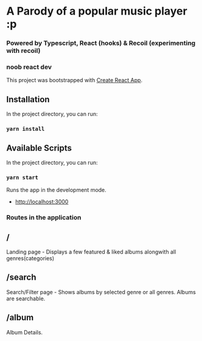 # A Parody of a popular music player :p
### Powered by Typescript, React (hooks) & Recoil (experimenting with recoil)
### noob react dev
This project was bootstrapped with [Create React App](https://github.com/facebook/create-react-app).

## Installation
In the project directory, you can run:

### `yarn install`

## Available Scripts

In the project directory, you can run:

### `yarn start`

Runs the app in the development mode.
 - [http://localhost:3000](http://localhost:3000) 

### Routes in the application

## /
Landing page - Displays a few featured & liked albums alongwith all genres(categories)

## /search
Search/Filter page - Shows albums by selected genre or all genres. Albums are searchable.

## /album
Album Details.
